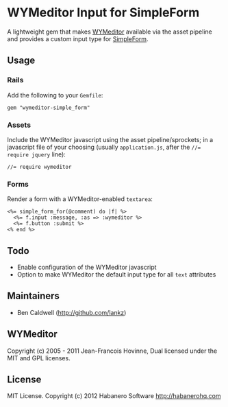 # WYMeditor Input for SimpleForm

A lightweight gem that makes [WYMeditor](http://www.wymeditor.org/)
available via the asset pipeline and provides a custom input type for
[SimpleForm](https://github.com/plataformatec/simple_form).

## Usage

### Rails

Add the following to your `Gemfile`:

    gem "wymeditor-simple_form"

### Assets

Include the WYMeditor javascript using the asset pipeline/sprockets; in a
javascript file of your choosing (usually `application.js`, after the
`//= require jquery` line):

    //= require wymeditor

### Forms

Render a form with a WYMeditor-enabled `textarea`:

    <%= simple_form_for(@comment) do |f| %>
      <%= f.input :message, :as => :wymeditor %>
      <%= f.button :submit %>
    <% end %>

## Todo

* Enable configuration of the WYMeditor javascript
* Option to make WYMeditor the default input type for all `text` attributes

## Maintainers

* Ben Caldwell (http://github.com/lankz)

## WYMeditor

Copyright (c) 2005 - 2011 Jean-Francois Hovinne, Dual licensed under the MIT
and GPL licenses.

## License

MIT License. Copyright (c) 2012 Habanero Software http://habanerohq.com 
